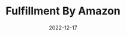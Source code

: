 ---
title: Fulfillment By Amazon
date: 2022-12-17
key: 'fba'
technologies:
  - Diseño personalizado
  - Wordpress
  - Elementor
  - CSS Vainilla
clientURL: https://www.fbautomatics.com
image: './src/assets/images/projects/fba.png'
alt: 'Captura de pantalla del sitio web fbautomatics.com'
lead: 'Este negocio ayuda diferentes vendedores y emprendedores a empezar su viaje con el programa de Fulfillment By Amazon (FBA) y otras plataformas y tiendas como Walmart, Ebay, Etsy o Shopify. Otro objetivo es el de automatizar el proceso de ventas y que los vendedores se dediquen a producir su producto.'
---